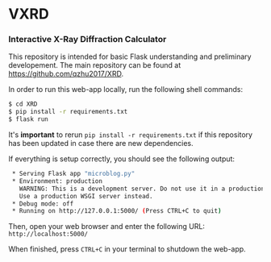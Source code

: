 # VXRD
### Interactive X-Ray Diffraction Calculator

This repository is intended for basic Flask understanding and preliminary developement. The main repository can be found at https://github.com/qzhu2017/XRD.

In order to run this web-app locally, run the following shell commands:
```bash
$ cd XRD
$ pip install -r requirements.txt
$ flask run
```
It's **important** to rerun `pip install -r requirements.txt` if this repository has been updated in case there are new dependencies.

If everything is setup correctly, you should see the following output:
```bash
 * Serving Flask app "microblog.py"
 * Environment: production
   WARNING: This is a development server. Do not use it in a production deployment.
   Use a production WSGI server instead.
 * Debug mode: off
 * Running on http://127.0.0.1:5000/ (Press CTRL+C to quit)
```
Then, open your web browser and enter the following URL:
`http://localhost:5000/`

When finished, press `CTRL+C` in your terminal to shutdown the web-app.
